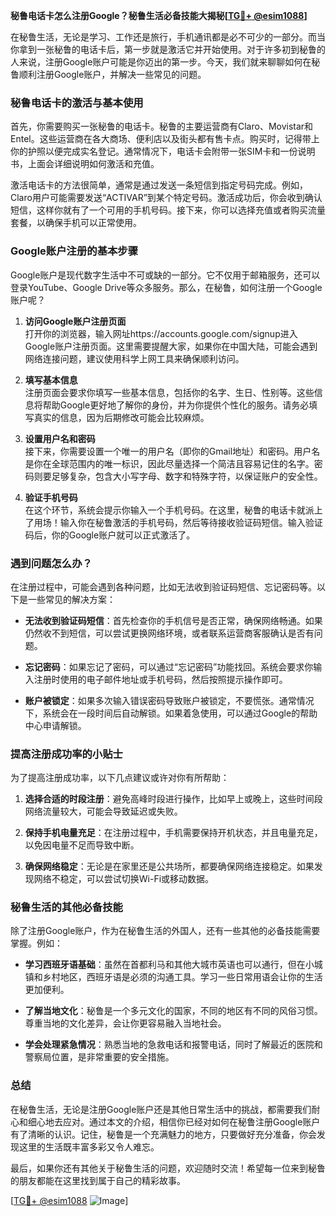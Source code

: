 **秘鲁电话卡怎么注册Google？秘鲁生活必备技能大揭秘[[TG💪+ @esim1088](https://t.me/s/esim1088)]**

在秘鲁生活，无论是学习、工作还是旅行，手机通讯都是必不可少的一部分。而当你拿到一张秘鲁的电话卡后，第一步就是激活它并开始使用。对于许多初到秘鲁的人来说，注册Google账户可能是你迈出的第一步。今天，我们就来聊聊如何在秘鲁顺利注册Google账户，并解决一些常见的问题。

### 秘鲁电话卡的激活与基本使用

首先，你需要购买一张秘鲁的电话卡。秘鲁的主要运营商有Claro、Movistar和Entel。这些运营商在各大商场、便利店以及街头都有售卡点。购买时，记得带上你的护照以便完成实名登记。通常情况下，电话卡会附带一张SIM卡和一份说明书，上面会详细说明如何激活和充值。

激活电话卡的方法很简单，通常是通过发送一条短信到指定号码完成。例如，Claro用户可能需要发送“ACTIVAR”到某个特定号码。激活成功后，你会收到确认短信，这样你就有了一个可用的手机号码。接下来，你可以选择充值或者购买流量套餐，以确保手机可以正常使用。

### Google账户注册的基本步骤

Google账户是现代数字生活中不可或缺的一部分。它不仅用于邮箱服务，还可以登录YouTube、Google Drive等众多服务。那么，在秘鲁，如何注册一个Google账户呢？

1. **访问Google账户注册页面**  
   打开你的浏览器，输入网址https://accounts.google.com/signup进入Google账户注册页面。这里需要提醒大家，如果你在中国大陆，可能会遇到网络连接问题，建议使用科学上网工具来确保顺利访问。

2. **填写基本信息**  
   注册页面会要求你填写一些基本信息，包括你的名字、生日、性别等。这些信息将帮助Google更好地了解你的身份，并为你提供个性化的服务。请务必填写真实的信息，因为后期修改可能会比较麻烦。

3. **设置用户名和密码**  
   接下来，你需要设置一个唯一的用户名（即你的Gmail地址）和密码。用户名是你在全球范围内的唯一标识，因此尽量选择一个简洁且容易记住的名字。密码则要足够复杂，包含大小写字母、数字和特殊字符，以保证账户的安全性。

4. **验证手机号码**  
   在这个环节，系统会提示你输入一个手机号码。在这里，秘鲁的电话卡就派上了用场！输入你在秘鲁激活的手机号码，然后等待接收验证码短信。输入验证码后，你的Google账户就可以正式激活了。

### 遇到问题怎么办？

在注册过程中，可能会遇到各种问题，比如无法收到验证码短信、忘记密码等。以下是一些常见的解决方案：

- **无法收到验证码短信**：首先检查你的手机信号是否正常，确保网络畅通。如果仍然收不到短信，可以尝试更换网络环境，或者联系运营商客服确认是否有问题。
  
- **忘记密码**：如果忘记了密码，可以通过“忘记密码”功能找回。系统会要求你输入注册时使用的电子邮件地址或手机号码，然后按照提示操作即可。

- **账户被锁定**：如果多次输入错误密码导致账户被锁定，不要慌张。通常情况下，系统会在一段时间后自动解锁。如果着急使用，可以通过Google的帮助中心申请解锁。

### 提高注册成功率的小贴士

为了提高注册成功率，以下几点建议或许对你有所帮助：

1. **选择合适的时段注册**：避免高峰时段进行操作，比如早上或晚上，这些时间段网络流量较大，可能会导致延迟或失败。
   
2. **保持手机电量充足**：在注册过程中，手机需要保持开机状态，并且电量充足，以免因电量不足而导致中断。

3. **确保网络稳定**：无论是在家里还是公共场所，都要确保网络连接稳定。如果发现网络不稳定，可以尝试切换Wi-Fi或移动数据。

### 秘鲁生活的其他必备技能

除了注册Google账户，作为在秘鲁生活的外国人，还有一些其他的必备技能需要掌握。例如：

- **学习西班牙语基础**：虽然在首都利马和其他大城市英语也可以通行，但在小城镇和乡村地区，西班牙语是必须的沟通工具。学习一些日常用语会让你的生活更加便利。

- **了解当地文化**：秘鲁是一个多元文化的国家，不同的地区有不同的风俗习惯。尊重当地的文化差异，会让你更容易融入当地社会。

- **学会处理紧急情况**：熟悉当地的急救电话和报警电话，同时了解最近的医院和警察局位置，是非常重要的安全措施。

### 总结

在秘鲁生活，无论是注册Google账户还是其他日常生活中的挑战，都需要我们耐心和细心地去应对。通过本文的介绍，相信你已经对如何在秘鲁注册Google账户有了清晰的认识。记住，秘鲁是一个充满魅力的地方，只要做好充分准备，你会发现这里的生活既丰富多彩又令人难忘。

最后，如果你还有其他关于秘鲁生活的问题，欢迎随时交流！希望每一位来到秘鲁的朋友都能在这里找到属于自己的精彩故事。

[[TG💪+ @esim1088](https://t.me/s/esim1088) ![Image](https://i.postimg.cc/4NQfJmqS/Snipaste-2025-05-13-00-14-12.png)]